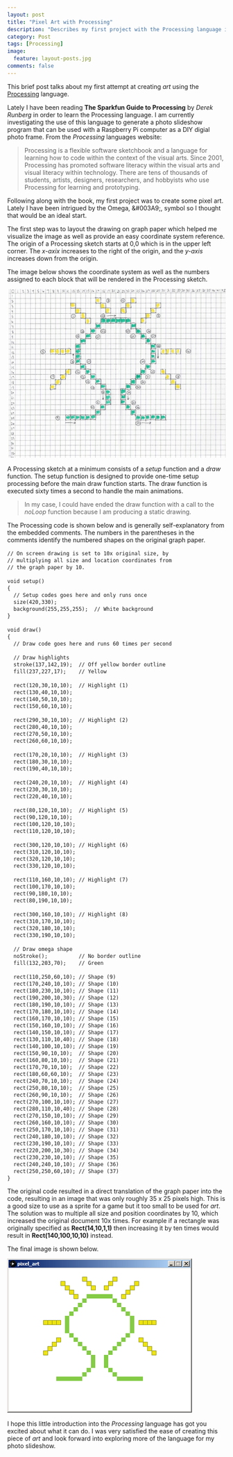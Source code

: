 ```yaml
---
layout: post
title: "Pixel Art with Processing"
description: "Describes my first project with the Processing language in creating a pixel art image."
category: Post
tags: [Processing]
image:
  feature: layout-posts.jpg
comments: false
---
```


This brief post talks about my first attempt at creating *art* using the [Processing](https://processing.org) language.

<!-- more -->

Lately I have been reading **The Sparkfun Guide to Processing** by *Derek Runberg* in order to learn the Processing language. I am currently investigating the use of this language to generate a photo slideshow program that can be used with a Raspberry Pi computer as a DIY digial photo frame. From the *Processing* languages website:

>Processing is a flexible software sketchbook and a language for learning how to code within the context of the visual arts. Since 2001, Processing has promoted software literacy within the visual arts and visual literacy within technology. There are tens of thousands of students, artists, designers, researchers, and hobbyists who use Processing for learning and prototyping.

Following along with the book, my first project was to create some pixel art. Lately I have been intrigued by the Omega, &#003A9;, symbol so I thought that would be an ideal start.

The first step was to layout the drawing on graph paper which helped me visualize the image as well as provide an easy coordinate system reference. The origin of a Processing sketch starts at 0,0 which is in the upper left corner. The *x-axix* increases to the right of the origin, and the *y-axis* increases down from the origin.

The image below shows the coordinate system as well as the numbers assigned to each block that will be rendered in the Processing sketch.

![Hand Image](/images/posts/pixel-art-with-processing-01.png)

A Processing sketch at a minimum consists of a *setup* function and a *draw* function. The setup function is designed to provide one-time setup processing before the main draw function starts. The draw function is executed sixty times a second to handle the main animations.

> In my case, I could have ended the draw function with a call to the *noLoop* function because I am producing a static drawing.

The Processing code is shown below and is generally self-explanatory from the embedded comments. The numbers in the parentheses in the comments identify the numbered shapes on the original graph paper.

```
// On screen drawing is set to 10x original size, by
// multiplying all size and location coordinates from
// the graph paper by 10.

void setup()
{
  // Setup codes goes here and only runs once  
  size(420,330);
  background(255,255,255);  // White background
}

void draw()
{
  // Draw code goes here and runs 60 times per second

  // Draw highlights
  stroke(137,142,19);  // Off yellow border outline
  fill(237,227,17);    // Yellow

  rect(120,30,10,10);  // Highlight (1)
  rect(130,40,10,10);
  rect(140,50,10,10);
  rect(150,60,10,10);

  rect(290,30,10,10);  // Highlight (2)
  rect(280,40,10,10);
  rect(270,50,10,10);
  rect(260,60,10,10);

  rect(170,20,10,10);  // Highlight (3)
  rect(180,30,10,10);
  rect(190,40,10,10);

  rect(240,20,10,10);  // Highlight (4)
  rect(230,30,10,10);
  rect(220,40,10,10);

  rect(80,120,10,10);  // Highlight (5)
  rect(90,120,10,10);
  rect(100,120,10,10);
  rect(110,120,10,10);

  rect(300,120,10,10); // Highlight (6)
  rect(310,120,10,10);
  rect(320,120,10,10);
  rect(330,120,10,10);

  rect(110,160,10,10); // Highlight (7)
  rect(100,170,10,10);
  rect(90,180,10,10);
  rect(80,190,10,10);

  rect(300,160,10,10); // Highlight (8)
  rect(310,170,10,10);
  rect(320,180,10,10);
  rect(330,190,10,10);

  // Draw omega shape
  noStroke();          // No border outline
  fill(132,203,70);    // Green

  rect(110,250,60,10); // Shape (9)
  rect(170,240,10,10); // Shape (10)
  rect(180,230,10,10); // Shape (11)
  rect(190,200,10,30); // Shape (12)
  rect(180,190,10,10); // Shape (13)
  rect(170,180,10,10); // Shape (14)
  rect(160,170,10,10); // Shape (15)
  rect(150,160,10,10); // Shape (16)
  rect(140,150,10,10); // Shape (17)
  rect(130,110,10,40); // Shape (18)
  rect(140,100,10,10); // Shape (19)
  rect(150,90,10,10);  // Shape (20)
  rect(160,80,10,10);  // Shape (21)
  rect(170,70,10,10);  // Shape (22)
  rect(180,60,60,10);  // Shape (23)
  rect(240,70,10,10);  // Shape (24)
  rect(250,80,10,10);  // Shape (25)
  rect(260,90,10,10);  // Shape (26)
  rect(270,100,10,10); // Shape (27)
  rect(280,110,10,40); // Shape (28)
  rect(270,150,10,10); // Shape (29)
  rect(260,160,10,10); // Shape (30)
  rect(250,170,10,10); // Shape (31)
  rect(240,180,10,10); // Shape (32)
  rect(230,190,10,10); // Shape (33)
  rect(220,200,10,30); // Shape (34)
  rect(230,230,10,10); // Shape (35)
  rect(240,240,10,10); // Shape (36)
  rect(250,250,60,10); // Shape (37)
}
```

The original code resulted in a direct translation of the graph paper into the code, resulting in an image that was only roughly 35 x 25 pixels high. This is a good size to use as a sprite for a game but it too small to be used for *art*. The solution was to multiple all size and position coordinates by 10, which increased the original document 10x times. For example if a rectangle was originally specified as **Rect(14,10,1,1)** then increasing it by ten times would result in **Rect(140,100,10,10)** instead.

The final image is shown below.

![Rendered Image](/images/posts/pixel-art-with-processing-02.png)

I hope this little introduction into the *Processing* language has got you excited about what it can do. I was very satisfied the ease of creating this piece of *art* and look forward into exploring more of the language for my photo slideshow.
